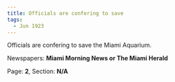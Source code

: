 ```yaml
---  
title: Officials are confering to save  
tags:  
  - Jun 1923  
---  
```

  
Officials are confering to save the Miami Aquarium.  
  
Newspapers: **Miami Morning News or The Miami Herald**  
  
Page: **2**, Section: **N/A** 
